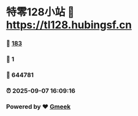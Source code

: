 # 特零128小站 :link: https://tl128.hubingsf.cn 
### :page_facing_up: [183](https://tl128.hubingsf.cn/tag.html) 
### :speech_balloon: 1 
### :hibiscus: 644781 
### :alarm_clock: 2025-09-07 16:09:16 
### Powered by :heart: [Gmeek](https://github.com/Meekdai/Gmeek)
